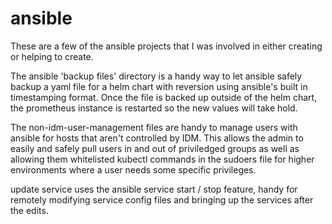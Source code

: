 # ansible
These are a few of the ansible projects that I was involved in either creating or helping to create.

The ansible 'backup files' directory is a handy way to let ansible safely backup a yaml file for a helm chart with reversion using ansible's built in timestamping format.  Once the file is backed up outside of the helm chart, the prometheus instance is restarted so the new values will take hold.

The non-idm-user-management files are handy to manage users with ansible for hosts that aren't controlled by IDM.  This allows the admin to easily and safely pull users in and out of priviledged groups as well as allowing them whitelisted kubectl commands in the sudoers file for higher environments where a user needs some specific privileges.

update service uses the ansible service start / stop feature, handy for remotely modifying service config files and bringing up the services after the edits.

